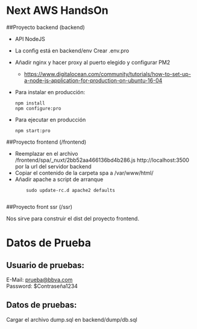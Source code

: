 # Next AWS HandsOn


##Proyecto backend (backend)

- API NodeJS 
- La config está en backend/env Crear .env.pro
- Añadir nginx y hacer proxy al puerto elegido y configurar PM2
    - https://www.digitalocean.com/community/tutorials/how-to-set-up-a-node-js-application-for-production-on-ubuntu-16-04
- Para instalar en producción:
    ```
    npm install
    npm configure:pro
    ```
    
- Para ejecutar en producción
    ```
    npm start:pro

##Proyecto frontend (/frontend)

- Reemplazar en el archivo /frontend/spa/_nuxt/2bb52aa466136bd4b286.js http://localhost:3500 por la url del servidor backend
- Copiar el contenido de la carpeta spa a /var/www/html/
- Añadir apache a script de arranque
    ```
        sudo update-rc.d apache2 defaults
            
##Proyecto front ssr (/ssr)

Nos sirve para construir el dist del proyecto frontend.

# Datos de Prueba


## Usuario de pruebas:

E-Mail: prueba@bbva.com  
Password: $Contraseña1234

## Datos de pruebas:

Cargar el archivo dump.sql en backend/dump/db.sql 
